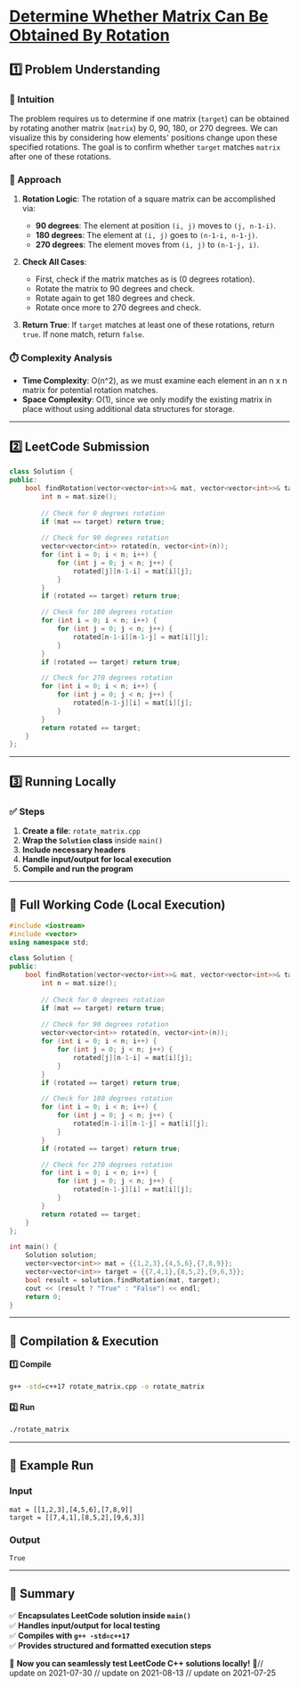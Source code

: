 # **[Determine Whether Matrix Can Be Obtained By Rotation](https://leetcode.com/problems/determine-whether-matrix-can-be-obtained-by-rotation/description/)**  

## **1️⃣ Problem Understanding**  
### **📌 Intuition**  
The problem requires us to determine if one matrix (`target`) can be obtained by rotating another matrix (`matrix`) by 0, 90, 180, or 270 degrees. We can visualize this by considering how elements' positions change upon these specified rotations. The goal is to confirm whether `target` matches `matrix` after one of these rotations. 

### **🚀 Approach**  
1. **Rotation Logic**: The rotation of a square matrix can be accomplished via:
   - **90 degrees**: The element at position `(i, j)` moves to `(j, n-1-i)`.
   - **180 degrees**: The element at `(i, j)` goes to `(n-1-i, n-1-j)`.
   - **270 degrees**: The element moves from `(i, j)` to `(n-1-j, i)`.
   
2. **Check All Cases**:
   - First, check if the matrix matches as is (0 degrees rotation).
   - Rotate the matrix to 90 degrees and check.
   - Rotate again to get 180 degrees and check.
   - Rotate once more to 270 degrees and check.

3. **Return True**: If `target` matches at least one of these rotations, return `true`. If none match, return `false`.

### **⏱️ Complexity Analysis**  
- **Time Complexity**: O(n^2), as we must examine each element in an n x n matrix for potential rotation matches.   
- **Space Complexity**: O(1), since we only modify the existing matrix in place without using additional data structures for storage.

---  

## **2️⃣ LeetCode Submission**  
```cpp
class Solution {
public:
    bool findRotation(vector<vector<int>>& mat, vector<vector<int>>& target) {
        int n = mat.size();
        
        // Check for 0 degrees rotation
        if (mat == target) return true;
        
        // Check for 90 degrees rotation
        vector<vector<int>> rotated(n, vector<int>(n));
        for (int i = 0; i < n; i++) {
            for (int j = 0; j < n; j++) {
                rotated[j][n-1-i] = mat[i][j];
            }
        }
        if (rotated == target) return true;

        // Check for 180 degrees rotation
        for (int i = 0; i < n; i++) {
            for (int j = 0; j < n; j++) {
                rotated[n-1-i][n-1-j] = mat[i][j];
            }
        }
        if (rotated == target) return true;

        // Check for 270 degrees rotation
        for (int i = 0; i < n; i++) {
            for (int j = 0; j < n; j++) {
                rotated[n-1-j][i] = mat[i][j];
            }
        }
        return rotated == target;
    }
};  
```

---  

## **3️⃣ Running Locally**  
### **✅ Steps**  
1. **Create a file**: `rotate_matrix.cpp`  
2. **Wrap the `Solution` class** inside `main()`  
3. **Include necessary headers**  
4. **Handle input/output for local execution**  
5. **Compile and run the program**  

---  

## **📝 Full Working Code (Local Execution)**  
```cpp
#include <iostream>
#include <vector>
using namespace std;

class Solution {
public:
    bool findRotation(vector<vector<int>>& mat, vector<vector<int>>& target) {
        int n = mat.size();
        
        // Check for 0 degrees rotation
        if (mat == target) return true;
        
        // Check for 90 degrees rotation
        vector<vector<int>> rotated(n, vector<int>(n));
        for (int i = 0; i < n; i++) {
            for (int j = 0; j < n; j++) {
                rotated[j][n-1-i] = mat[i][j];
            }
        }
        if (rotated == target) return true;

        // Check for 180 degrees rotation
        for (int i = 0; i < n; i++) {
            for (int j = 0; j < n; j++) {
                rotated[n-1-i][n-1-j] = mat[i][j];
            }
        }
        if (rotated == target) return true;

        // Check for 270 degrees rotation
        for (int i = 0; i < n; i++) {
            for (int j = 0; j < n; j++) {
                rotated[n-1-j][i] = mat[i][j];
            }
        }
        return rotated == target;
    }
};

int main() {
    Solution solution;
    vector<vector<int>> mat = {{1,2,3},{4,5,6},{7,8,9}};
    vector<vector<int>> target = {{7,4,1},{8,5,2},{9,6,3}};
    bool result = solution.findRotation(mat, target);
    cout << (result ? "True" : "False") << endl;
    return 0;
}
```  

---  

## **🔧 Compilation & Execution**  
#### **1️⃣ Compile**  
```bash
g++ -std=c++17 rotate_matrix.cpp -o rotate_matrix
```  

#### **2️⃣ Run**  
```bash
./rotate_matrix
```  

---  

## **🎯 Example Run**  
### **Input**  
```
mat = [[1,2,3],[4,5,6],[7,8,9]]
target = [[7,4,1],[8,5,2],[9,6,3]]
```  
### **Output**  
```
True
```  

---  

## **📌 Summary**  
✅ **Encapsulates LeetCode solution inside `main()`**  
✅ **Handles input/output for local testing**  
✅ **Compiles with `g++ -std=c++17`**  
✅ **Provides structured and formatted execution steps**  

🚀 **Now you can seamlessly test LeetCode C++ solutions locally!** 🚀// update on 2021-07-30
// update on 2021-08-13
// update on 2021-07-25
